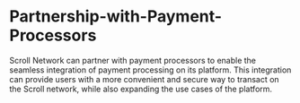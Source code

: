 # Partnership-with-Payment-Processors
Scroll Network can partner with payment processors to enable the seamless integration of payment processing on its platform. This integration can provide users with a more convenient and secure way to transact on the Scroll network, while also expanding the use cases of the platform.
